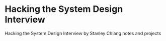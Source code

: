 # Hacking the System Design Interview
Hacking the System Design Interview by Stanley Chiang notes and projects

